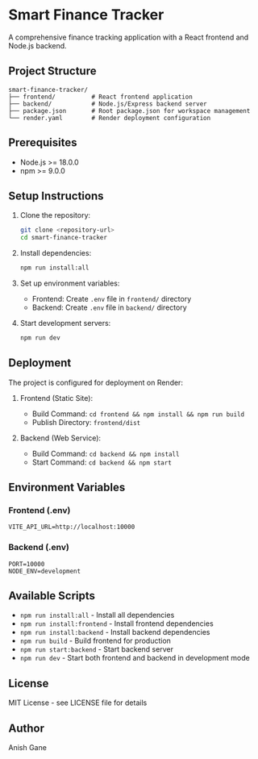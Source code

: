 # Smart Finance Tracker

A comprehensive finance tracking application with a React frontend and Node.js backend.

## Project Structure

```
smart-finance-tracker/
├── frontend/          # React frontend application
├── backend/           # Node.js/Express backend server
├── package.json       # Root package.json for workspace management
└── render.yaml        # Render deployment configuration
```

## Prerequisites

- Node.js >= 18.0.0
- npm >= 9.0.0

## Setup Instructions

1. Clone the repository:
   ```bash
   git clone <repository-url>
   cd smart-finance-tracker
   ```

2. Install dependencies:
   ```bash
   npm run install:all
   ```

3. Set up environment variables:
   - Frontend: Create `.env` file in `frontend/` directory
   - Backend: Create `.env` file in `backend/` directory

4. Start development servers:
   ```bash
   npm run dev
   ```

## Deployment

The project is configured for deployment on Render:

1. Frontend (Static Site):
   - Build Command: `cd frontend && npm install && npm run build`
   - Publish Directory: `frontend/dist`

2. Backend (Web Service):
   - Build Command: `cd backend && npm install`
   - Start Command: `cd backend && npm start`

## Environment Variables

### Frontend (.env)
```
VITE_API_URL=http://localhost:10000
```

### Backend (.env)
```
PORT=10000
NODE_ENV=development
```

## Available Scripts

- `npm run install:all` - Install all dependencies
- `npm run install:frontend` - Install frontend dependencies
- `npm run install:backend` - Install backend dependencies
- `npm run build` - Build frontend for production
- `npm run start:backend` - Start backend server
- `npm run dev` - Start both frontend and backend in development mode

## License

MIT License - see LICENSE file for details

## Author

Anish Gane